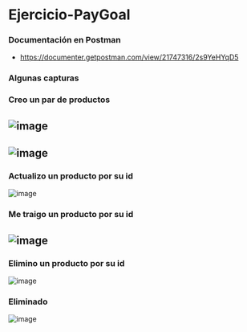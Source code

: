 # Ejercicio-PayGoal
### Documentación en Postman
  - https://documenter.getpostman.com/view/21747316/2s9YeHYqD5

### Algunas capturas
### Creo un par de productos
![image](https://github.com/JoelAlexanderTrinidad/Ejercicio-PayGoal/assets/84977429/8984cdde-b341-4b52-83c6-2784f6e786eb)
-
![image](https://github.com/JoelAlexanderTrinidad/Ejercicio-PayGoal/assets/84977429/deb3ca0c-1909-4b79-b856-b2dd9b368218)
-
### Actualizo un producto por su id
![image](https://github.com/JoelAlexanderTrinidad/Ejercicio-PayGoal/assets/84977429/400b7658-959d-4492-85bc-ad533e7cddbc)
### Me traigo un producto por su id
![image](https://github.com/JoelAlexanderTrinidad/Ejercicio-PayGoal/assets/84977429/4a44946a-0a6d-4486-8d42-66d31ea3766a)
-
### Elimino un producto por su id
![image](https://github.com/JoelAlexanderTrinidad/Ejercicio-PayGoal/assets/84977429/765f9537-4d6d-4d7e-9b5b-bbef7ae00aec)
### Eliminado
![image](https://github.com/JoelAlexanderTrinidad/Ejercicio-PayGoal/assets/84977429/043a0885-ae73-4134-9555-3dd6dcb1f919)





